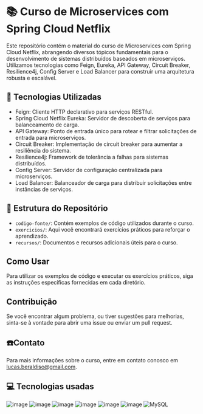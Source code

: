 # 📚 Curso de Microservices com Spring Cloud Netflix

Este repositório contém o material do curso de Microservices com Spring Cloud Netflix, abrangendo diversos tópicos fundamentais para o desenvolvimento de sistemas distribuídos baseados em microserviços. Utilizamos tecnologias como Feign, Eureka, API Gateway, Circuit Breaker, Resilience4j, Config Server e Load Balancer para construir uma arquitetura robusta e escalável.

## 🚀 Tecnologias Utilizadas

- Feign: Cliente HTTP declarativo para serviços RESTful.
- Spring Cloud Netflix Eureka: Servidor de descoberta de serviços para balanceamento de carga.
- API Gateway: Ponto de entrada único para rotear e filtrar solicitações de entrada para microserviços.
- Circuit Breaker: Implementação de circuit breaker para aumentar a resiliência do sistema.
- Resilience4j: Framework de tolerância a falhas para sistemas distribuídos.
- Config Server: Servidor de configuração centralizada para microserviços.
- Load Balancer: Balanceador de carga para distribuir solicitações entre instâncias de serviços.

## 📑 Estrutura do Repositório

- `codigo-fonte/`: Contém exemplos de código utilizados durante o curso.
- `exercicios/`: Aqui você encontrará exercícios práticos para reforçar o aprendizado.
- `recursos/`: Documentos e recursos adicionais úteis para o curso.

## Como Usar

Para utilizar os exemplos de código e executar os exercícios práticos, siga as instruções específicas fornecidas em cada diretório.

## Contribuição

Se você encontrar algum problema, ou tiver sugestões para melhorias, sinta-se à vontade para abrir uma issue ou enviar um pull request.

## ☎️Contato

Para mais informações sobre o curso, entre em contato conosco em [lucas.beraldiso@gmail.com](Lucas:lucas.beraldiso@gmail.com).

## 💻 Tecnologias usadas
![image](https://img.shields.io/badge/json-5E5C5C?style=for-the-badge&logo=json&logoColor=white)
![image](https://img.shields.io/badge/Java-ED8B00?style=for-the-badge&logo=openjdk&logoColor=white)
![image](https://img.shields.io/badge/Docker-2496ED.svg?style=for-the-badge&logo=Docker&logoColor=white)
![image](https://img.shields.io/badge/Git-F05032.svg?style=for-the-badge&logo=Git&logoColor=white)
![image](https://img.shields.io/badge/Spring%20Boot-6DB33F.svg?style=for-the-badge&logo=Spring-Boot&logoColor=white)
![image](https://img.shields.io/badge/Spring-6DB33F.svg?style=for-the-badge&logo=Spring&logoColor=white)
![MySQL](https://img.shields.io/badge/mysql-4479A1.svg?style=for-the-badge&logo=mysql&logoColor=white)
